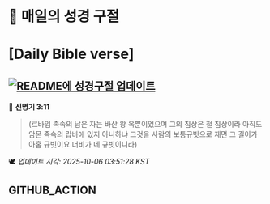 # 🙏 매일의 성경 구절
# [Daily Bible verse]
## [![README에 성경구절 업데이트](https://github.com/DONGSUKA/first_test/actions/workflows/update-readme-bible.yml/badge.svg)](https://github.com/DONGSUKA/first_test/actions/workflows/update-readme-bible.yml)
<!-- START_BIBLE_VERSE -->
📖 **신명기 3:11**
> (르바임 족속의 남은 자는 바산 왕 옥뿐이었으며 그의 침상은 철 침상이라 아직도 암몬 족속의 랍바에 있지 아니하냐 그것을 사람의 보통규빗으로 재면 그 길이가 아홉 규빗이요 너비가 네 규빗이니라)

🕊️ _업데이트 시각: 2025-10-06 03:51:28 KST_
  <!-- END_BIBLE_VERSE -->
## GITHUB_ACTION
